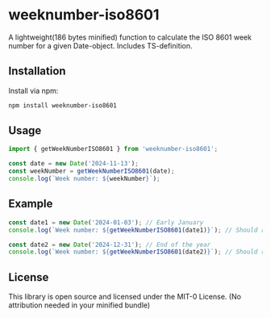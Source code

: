 # weeknumber-iso8601

A lightweight(186 bytes minified) function to calculate the ISO 8601 week number for a given Date-object. Includes TS-definition.

## Installation

Install via npm:

```bash
npm install weeknumber-iso8601
```

## Usage

```typescript
import { getWeekNumberISO8601 } from 'weeknumber-iso8601';

const date = new Date('2024-11-13');
const weekNumber = getWeekNumberISO8601(date);
console.log(`Week number: ${weekNumber}`);
```

## Example

```typescript
const date1 = new Date('2024-01-03'); // Early January
console.log(`Week number: ${getWeekNumberISO8601(date1)}`); // Should return 1

const date2 = new Date('2024-12-31'); // End of the year
console.log(`Week number: ${getWeekNumberISO8601(date2)}`); // Should return the last week number of 2024
```

## License

This library is open source and licensed under the MIT-0 License. (No attribution needed in your minified bundle)